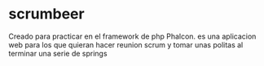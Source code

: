 # scrumbeer
Creado para practicar en el framework de php Phalcon. es una aplicacion web para los que quieran hacer reunion scrum y tomar unas politas al terminar una serie de springs
